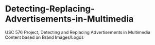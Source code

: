 # Detecting-Replacing-Advertisements-in-Multimedia
USC 576 Project, Detecting and Replacing Advertisements in Multimedia Content based on Brand Images/Logos
